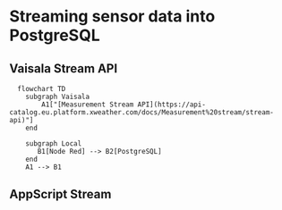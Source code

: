 # Streaming sensor data into PostgreSQL


## Vaisala Stream API
```mermaid
  flowchart TD
    subgraph Vaisala
        A1["[Measurement Stream API](https://api-catalog.eu.platform.xweather.com/docs/Measurement%20stream/stream-api)"]
    end

    subgraph Local
       B1[Node Red] --> B2[PostgreSQL]
    end
    A1 --> B1

```






## AppScript Stream

```mermaid

```
```








